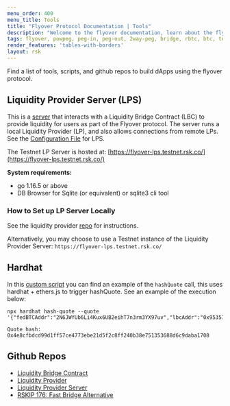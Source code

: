 ```yaml
---
menu_order: 400
menu_title: Tools
title: "Flyover Protocol Documentation | Tools"
description: "Welcome to the flyover documentation, learn about the flyover architecture, how to get started and integrate the flyover protocol into your project."
tags: flyover, powpeg, peg-in, peg-out, 2way-peg, bridge, rbtc, btc, testnet, mainnet, guide, setup, integrate, use
render_features: 'tables-with-borders'
layout: rsk
---
```


Find a list of tools, scripts, and github repos to build dApps using the flyover protocol.

## Liquidity Provider Server (LPS)

This is a [server](https://github.com/rsksmart/liquidity-provider-server) that interacts with a Liquidity Bridge Contract (LBC) to provide liquidity for users as part of the Flyover protocol. The server runs a local Liquidity Provider (LP), and also allows connections from remote LPs. See the [Configuration File](https://github.com/rsksmart/liquidity-provider-server#configuration) for LPS.

The Testnet LP Server is hosted at:
[https://flyover-lps.testnet.rsk.co/](https://flyover-lps.testnet.rsk.co/)

**System requirements:**
- go 1.16.5 or above
- DB Browser for Sqlite (or equivalent) or sqlite3 cli tool

### How to Set up LP Server Locally

See the liquidity provider [repo](https://github.com/rsksmart/liquidity-provider-server) for instructions.

Alternatively, you may choose to use a Testnet instance of the Liquidity Provider Server: `https://flyover-lps.testnet.rsk.co/`

## Hardhat

In this [custom script](https://github.com/Vovchyk/lbc-utils/blob/3662afed437c30ec7cd2b259247e4ed91db1442b/hardhat.config.ts#L26-L35) you can find an example of the `hashQuote` call, this uses hardhat + ethers.js to trigger hashQuote. See an example of the execution below:

```shell
npx hardhat hash-quote --quote 
'{"fedBTCAddr":"2N6JWYUb6Li4Kux6UB2eihT7n3rm3YX97uv","lbcAddr":"0x95357AE436F74E87d54f9Da6CC5fB88d91044bc3","lpRSKAddr":"0xd053b9B695BEb7104deEa56773197F05AD03E4e0","btcRefundAddr":"mnYcQxCZBbmLzNfE9BhV7E8E2u7amdz5y6","rskRefundAddr":"0x20E75e7287763de60851Ed020089ABf17a1e9a4d","lpBTCAddr":"mnYcQxCZBbmLzNfE9BhV7E8E2u7amdz5y6","callFee":1985872901000,"penaltyFee":1000000,"contractAddr":"0xa7047857679889B59fe01f6EFD01D074ab2bc2BF","data":"0xeb159db5000000000000000000000000caa520afa3c8ec7ce85bfca5a62f36159c73faa5000000000000000000000000e66fc9900e017c837f2f54fe3958f98f36064c11","gasLimit":3000000,"nonce":8863518911232213897,"value":50000000000000000,"agreementTimestamp":1659431697,"timeForDeposit":3600,"callTime":7200,"confirmations":2,"callOnRegister":false}'

Quote hash:  0x4e8cfbdcd99d1ff57ce4773ebe21d5f2c8ff240b38e751353688d6c9daba1708
```

## Github Repos

- [Liquidity Bridge Contract](https://github.com/rsksmart/liquidity-bridge-contract)
- [Liquidity Provider](https://github.com/rsksmart/liquidity-provider)
- [Liquidity Provider Server](https://github.com/rsksmart/liquidity-provider-server)
- [RSKIP 176: Fast Bridge Alternative](https://github.com/rsksmart/RSKIPs/pull/176/files)